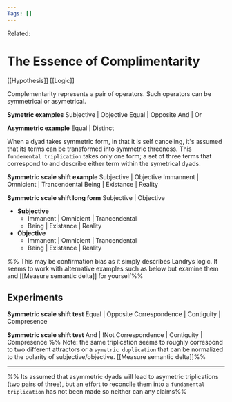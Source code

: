 ```yaml
---
Tags: []
---
```

Related: 
# The Essence of Complimentarity
[[Hypothesis]] [[Logic]]

Complementarity represents a pair of operators.
Such operators can be symmetrical or asymetrical. 

**Symetric examples**
Subjective | Objective 
Equal | Opposite
And | Or

**Asymmetric example**
Equal | Distinct

When a dyad takes symmetric form, in that it is self canceling, it's assumed that its terms can be transformed into symmetric threeness. This `fundemental triplication` takes only one form; a set of three terms that correspond to and describe either term within the symetrical dyads.

**Symmetric scale shift example**
Subjective | Objective 
Immannent | Omnicient | Trancendental
Being | Existance | Reality

**Symmetric scale shift long form**
Subjective | Objective 
- **Subjective** 
 	- Immanent | Omnicient | Trancendental 
 	- Being | Existance | Reality
- **Objective** 
	- Immanent | Omnicient | Trancendental
	- Being | Existance | Reality

%% This may be confirmation bias as it simply describes Landrys logic. It seems to work with alternative examples such as below but examine them and [[Measure semantic delta]] for yourself%%

## Experiments
**Symmetric scale shift test**
Equal | Opposite 
Correspondence | Contiguity | Compresence 

**Symmetric scale shift test**
And | !Not
Correspondence | Contiguity | Compresence
%% Note: the same triplication seems to roughly correspond to  two different attractors or a `symetric duplication` that can be normalized to the polarity of subjective/objective. [[Measure semantic delta]]%%

----

%% Its assumed that asymmetric dyads will lead to asymetric triplications (two pairs of three), but an effort to reconcile them into a `fundamental triplication` has not been made so neither can any claims%%
